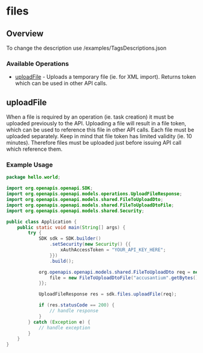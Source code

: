 # files

## Overview

To change the description use /examples/TagsDescriptions.json

### Available Operations

* [uploadFile](#uploadfile) - Uploads a temporary file (ie. for XML import). Returns token which can be used in other API calls.

## uploadFile

When a file is required by an operation (ie. task creation) it must be uploaded previously to the API.
Uploading a file will result in a file token, which can be used to reference this file in other API calls.
 Each file must be uploaded separately.
 Keep in mind that file token has limited validity (ie. 10 minutes).
 Therefore files must be uploaded just before issuing API call which reference them.


### Example Usage

```java
package hello.world;

import org.openapis.openapi.SDK;
import org.openapis.openapi.models.operations.UploadFileResponse;
import org.openapis.openapi.models.shared.FileToUploadDto;
import org.openapis.openapi.models.shared.FileToUploadDtoFile;
import org.openapis.openapi.models.shared.Security;

public class Application {
    public static void main(String[] args) {
        try {
            SDK sdk = SDK.builder()
                .setSecurity(new Security() {{
                    xAuthAccessToken = "YOUR_API_KEY_HERE";
                }})
                .build();

            org.openapis.openapi.models.shared.FileToUploadDto req = new FileToUploadDto() {{
                file = new FileToUploadDtoFile("accusantium".getBytes(), "beatae");;
            }};            

            UploadFileResponse res = sdk.files.uploadFile(req);

            if (res.statusCode == 200) {
                // handle response
            }
        } catch (Exception e) {
            // handle exception
        }
    }
}
```
